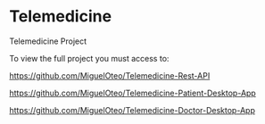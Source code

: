 # Telemedicine
Telemedicine Project

To view the full project you must access to: 

https://github.com/MiguelOteo/Telemedicine-Rest-API

https://github.com/MiguelOteo/Telemedicine-Patient-Desktop-App

https://github.com/MiguelOteo/Telemedicine-Doctor-Desktop-App
